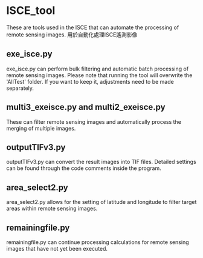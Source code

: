# ISCE_tool
These are tools used in the ISCE that can automate the processing of remote sensing images.
用於自動化處理ISCE遙測影像
## exe_isce.py
exe_isce.py can perform bulk filtering and automatic batch processing of remote sensing images.
Please note that running the tool will overwrite the 'AllTest' folder. If you want to keep it, adjustments need to be made separately.
## multi3_exeisce.py and multi2_exeisce.py
These can filter remote sensing images and automatically process the merging of multiple images.
## outputTIFv3.py
outputTIFv3.py can convert the result images into TIF files. Detailed settings can be found through the code comments inside the program.
## area_select2.py
area_select2.py allows for the setting of latitude and longitude to filter target areas within remote sensing images.
## remainingfile.py
remainingfile.py can continue processing calculations for remote sensing images that have not yet been executed.

